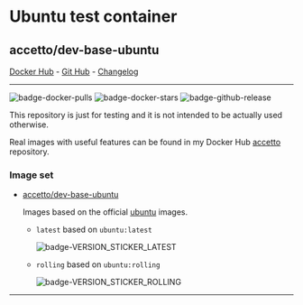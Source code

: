 # Ubuntu test container

## accetto/dev-base-ubuntu

[Docker Hub][this-docker] - [Git Hub][this-github] - [Changelog][this-changelog]

***

![badge-docker-pulls][badge-docker-pulls]
![badge-docker-stars][badge-docker-stars]
![badge-github-release][badge-github-release]

This repository is just for testing and it is not intended to be actually used otherwise.

Real images with useful features can be found in my Docker Hub [accetto][accetto-docker] repository.

### Image set

- [accetto/dev-base-ubuntu][this-docker]

  Images based on the official [ubuntu][docker-ubuntu] images.

  - `latest` based on `ubuntu:latest`

    ![badge-VERSION_STICKER_LATEST][badge-VERSION_STICKER_LATEST]

  - `rolling` based on `ubuntu:rolling`

    ![badge-VERSION_STICKER_ROLLING][badge-VERSION_STICKER_ROLLING]

***

[this-docker]: https://hub.docker.com/r/accetto/dev-base-ubuntu
[this-github]: https://github.com/accetto/dev-base
[this-changelog]: https://github.com/accetto/dev-base/blob/master/CHANGELOG.md

[accetto-docker]: https://hub.docker.com/u/accetto/
[docker-ubuntu]: https://hub.docker.com/_/ubuntu/

<!-- docker badges -->

[badge-docker-pulls]: https://badgen.net/docker/pulls/accetto/dev-base-ubuntu?icon=docker&label=pulls

[badge-docker-stars]: https://badgen.net/docker/stars/accetto/dev-base-ubuntu?icon=docker&label=stars

<!-- github badges -->

[badge-github-release]: https://badgen.net/github/release/accetto/dev-base?icon=github&label=release

<!-- latest badges -->

[badge-VERSION_STICKER_LATEST]: https://badgen.net/badge/version%20sticker/ubuntu18.04.3/blue

<!-- rolling badges -->

[badge-VERSION_STICKER_ROLLING]: https://badgen.net/badge/version%20sticker/ubuntu19.04/blue
